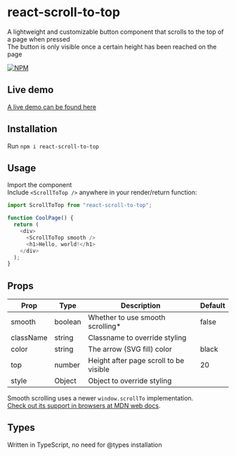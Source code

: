 # react-scroll-to-top

A lightweight and customizable button component that scrolls to the top of a page when pressed\
The button is only visible once a certain height has been reached on the page

[![NPM](https://nodei.co/npm/react-scroll-to-top.png)](https://nodei.co/npm/react-scroll-to-top/)

## Live demo
[A live demo can be found here](https://codesandbox.io/s/friendly-northcutt-rmuvx?file=/src/App.js)

## Installation

Run `npm i react-scroll-to-top`

## Usage

Import the component  
Include `<ScrollToTop />` anywhere in your render/return function:

```js
import ScrollToTop from "react-scroll-to-top";

function CoolPage() {
  return (
    <div>
      <ScrollToTop smooth />
      <h1>Hello, world!</h1>
    </div>
  );
}
```

## Props

| Prop      | Type    | Description                            | Default |
| --------- | ------- | -------------------------------------- | ------- |
| smooth    | boolean | Whether to use smooth scrolling*       | false   |
| className | string  | Classname to override styling          |         |
| color     | string  | The arrow (SVG fill) color             | black   |
| top       | number  | Height after page scroll to be visible | 20      |
| style     | Object  | Object to override styling             |         |

Smooth scrolling uses a newer `window.scrollTo` implementation.\
[Check out its support in browsers at MDN web docs](https://developer.mozilla.org/en-US/docs/Web/API/Window/scrollTo).

## Types

Written in TypeScript, no need for @types installation
